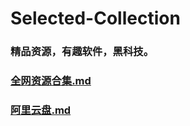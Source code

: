 # Selected-Collection
### 精品资源，有趣软件，黑科技。
### [全网资源合集.md](https://github.com/yunyingfeng0/Selected-Collection/files/7127288/default.md)
### [阿里云盘.md](https://github.com/yunyingfeng0/Selected-Collection/files/7127964/default.md)
